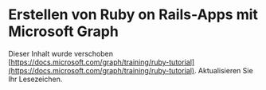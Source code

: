 # <a name="build-ruby-on-rails-apps-with-microsoft-graph"></a>Erstellen von Ruby on Rails-Apps mit Microsoft Graph

Dieser Inhalt wurde verschoben [https://docs.microsoft.com/graph/training/ruby-tutorial](https://docs.microsoft.com/graph/training/ruby-tutorial). Aktualisieren Sie Ihr Lesezeichen.
